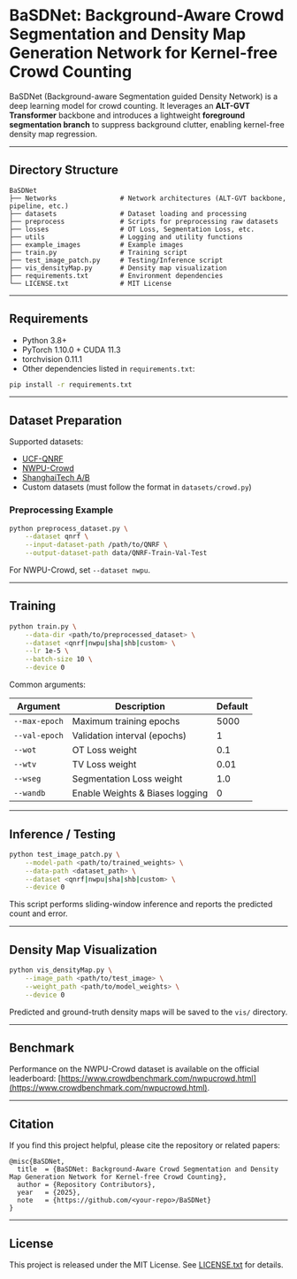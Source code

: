 # BaSDNet: Background-Aware Crowd Segmentation and Density Map Generation Network for Kernel-free Crowd Counting

BaSDNet (Background-aware Segmentation guided Density Network) is a deep learning model for crowd counting. It leverages an **ALT-GVT Transformer** backbone and introduces a lightweight **foreground segmentation branch** to suppress background clutter, enabling kernel-free density map regression.

---

## Directory Structure

```
BaSDNet
├── Networks                # Network architectures (ALT-GVT backbone, pipeline, etc.)
├── datasets                # Dataset loading and processing
├── preprocess              # Scripts for preprocessing raw datasets
├── losses                  # OT Loss, Segmentation Loss, etc.
├── utils                   # Logging and utility functions
├── example_images          # Example images
├── train.py                # Training script
├── test_image_patch.py     # Testing/Inference script
├── vis_densityMap.py       # Density map visualization
├── requirements.txt        # Environment dependencies
└── LICENSE.txt             # MIT License
```

---

## Requirements

- Python 3.8+
- PyTorch 1.10.0 + CUDA 11.3
- torchvision 0.11.1
- Other dependencies listed in `requirements.txt`:

```bash
pip install -r requirements.txt
```

---

## Dataset Preparation

Supported datasets:

- [UCF-QNRF](https://www.crcv.ucf.edu/research/data-sets/ucf-qnrf/)
- [NWPU-Crowd](https://www.crowdbenchmark.com/nwpucrowd.html)
- [ShanghaiTech A/B](https://github.com/desenzhou/ShanghaiTechDataset)
- Custom datasets (must follow the format in `datasets/crowd.py`)

### Preprocessing Example

```bash
python preprocess_dataset.py \
    --dataset qnrf \
    --input-dataset-path /path/to/QNRF \
    --output-dataset-path data/QNRF-Train-Val-Test
```

For NWPU-Crowd, set `--dataset nwpu`.

---

## Training

```bash
python train.py \
    --data-dir <path/to/preprocessed_dataset> \
    --dataset <qnrf|nwpu|sha|shb|custom> \
    --lr 1e-5 \
    --batch-size 10 \
    --device 0
```

Common arguments:

| Argument | Description | Default |
| --- | --- | --- |
| `--max-epoch` | Maximum training epochs | 5000 |
| `--val-epoch` | Validation interval (epochs) | 1 |
| `--wot` | OT Loss weight | 0.1 |
| `--wtv` | TV Loss weight | 0.01 |
| `--wseg` | Segmentation Loss weight | 1.0 |
| `--wandb` | Enable Weights & Biases logging | 0 |

---

## Inference / Testing

```bash
python test_image_patch.py \
    --model-path <path/to/trained_weights> \
    --data-path <dataset_path> \
    --dataset <qnrf|nwpu|sha|shb|custom> \
    --device 0
```

This script performs sliding-window inference and reports the predicted count and error.

---

## Density Map Visualization

```bash
python vis_densityMap.py \
    --image_path <path/to/test_image> \
    --weight_path <path/to/model_weights> \
    --device 0
```

Predicted and ground-truth density maps will be saved to the `vis/` directory.

---

## Benchmark

Performance on the NWPU-Crowd dataset is available on the official leaderboard: [https://www.crowdbenchmark.com/nwpucrowd.html](https://www.crowdbenchmark.com/nwpucrowd.html).

---

## Citation

If you find this project helpful, please cite the repository or related papers:

```text
@misc{BaSDNet,
  title  = {BaSDNet: Background-Aware Crowd Segmentation and Density Map Generation Network for Kernel-free Crowd Counting},
  author = {Repository Contributors},
  year   = {2025},
  note   = {https://github.com/<your-repo>/BaSDNet}
}
```

---

## License

This project is released under the MIT License. See [LICENSE.txt](LICENSE.txt) for details.